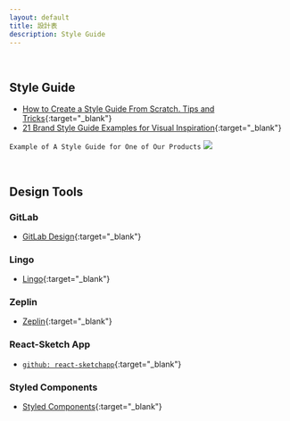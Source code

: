 ```yaml
---
layout: default
title: 設計表
description: Style Guide
---
```


<a name="en"></a>

<br>

## Style Guide

* [How to Create a Style Guide From Scratch. Tips and Tricks](https://medium.muz.li/how-to-create-a-style-guide-from-scratch-tips-and-tricks-e00f25b423bf){:target="_blank"}
* [21 Brand Style Guide Examples for Visual Inspiration](https://www.lingoapp.com/){:target="_blank"}


`Example of A Style Guide for One of Our Products`
<img src='https://lh3.googleusercontent.com/rshMWHqhoLDHiOWOf6BSBzHj9l4nIJvfz8QilKFPqFzPcuZvZtoPDkpy6fOToy0-ThEsr7nGQ-V0fuMStF2RzigxTigZO2JSW3ue6vWsuLBKvam8HdB9lAZ_la3nuzUFdP3QWmB-7w=w539' />

<br>

## Design Tools

### GitLab

* [GitLab Design](https://docs.gitlab.com/ee/user/project/issues/design_management.html){:target="_blank"}


### Lingo

* [Lingo](https://www.lingoapp.com/){:target="_blank"}


### Zeplin

* [Zeplin](https://zeplin.io/why-zeplin){:target="_blank"}


### React-Sketch App

* [`github: react-sketchapp`](https://github.com/airbnb/react-sketchapp){:target="_blank"}


### Styled Components

* [Styled Components](https://styled-components.com/){:target="_blank"}
